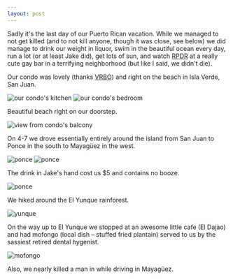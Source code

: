 ```yaml
---
layout: post
---
```


Sadly it's the last day of our Puerto Rican vacation. While we managed to not get
killed (and to not kill anyone, though it was close, see below) we did manage
to drink our weight in liquor, swim in the beautiful ocean every day, run a lot
(or at least Jake did), get lots of sun, and watch [RPDR](http://www.logotv.com/shows/rupauls_drag_race/season_5/series.jhtml) at a really cute
gay bar in a terrifying neighborhood (but like I said, we didn't die).

Our condo was lovely (thanks [VRBO](http://www.vrbo.com/)) and right on the beach in Isla Verde, San Juan.

![our condo's kitchen](/images/2012-04-09/condo-kitchen.png)
![our condo's bedroom](/images/2012-04-09/condo.png)

Beautiful beach right on our doorstep.

![view from condo's balcony](/images/2012-04-09/isla-verde.png)

On 4-7 we drove essentially entirely around the island from San Juan to Ponce in the south to Mayagüez in the west.

![ponce](/images/2012-04-09/ponce.png)
![ponce](/images/2012-04-09/ponce2.png)

The drink in Jake's hand cost us $5 and contains no booze.

![ponce](/images/2012-04-09/ponce3.png)

We hiked around the El Yunque rainforest.

![yunque](/images/2012-04-09/yunque.png)

On the way up to El Yunque we stopped at an awesome little cafe (El Dajao) and
had mofongo (local dish &ndash; stuffed fried plantain) served to us by the sassiest
retired dental hygenist.

![mofongo](/images/2012-04-09/mofongo.png)

Also, we nearly killed a man in while driving in Mayagüez.

<div style="margin-top: 20px;"><object width="420" height="315"><param name="movie" value="http://www.youtube.com/v/aJaXL4Ur4E0?version=3&amp;hl=en_US"></param><param name="allowFullScreen" value="true"></param><param name="allowscriptaccess" value="always"></param><embed src="http://www.youtube.com/v/aJaXL4Ur4E0?version=3&amp;hl=en_US" type="application/x-shockwave-flash" width="420" height="315" allowscriptaccess="always" allowfullscreen="true"></embed></object></div>
